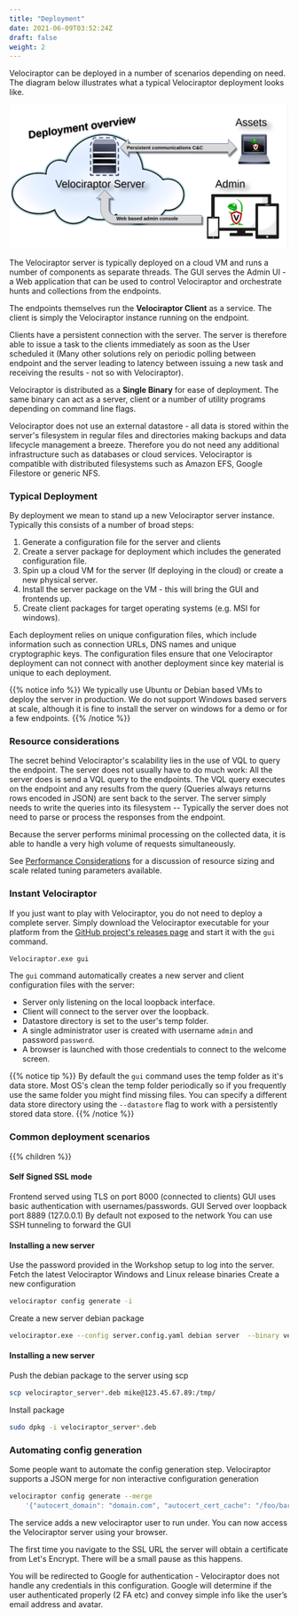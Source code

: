 ```yaml
---
title: "Deployment"
date: 2021-06-09T03:52:24Z
draft: false
weight: 2
---
```


Velociraptor can be deployed in a number of scenarios depending on
need. The diagram below illustrates what a typical Velociraptor deployment looks like.

![Deployment Overview](overview.png?width=80pc&classes=shadow)

The Velociraptor server is typically deployed on a cloud VM and runs a number of components as separate threads. The GUI serves the Admin UI - a Web application that can be used to control Velociraptor and orchestrate hunts and collections from the endpoints.

The endpoints themselves run the **Velociraptor Client** as a
service. The client is simply the Velociraptor instance running on the
endpoint.

Clients have a persistent connection with the server. The server is
therefore able to issue a task to the clients immediately as soon as
the User scheduled it (Many other solutions rely on periodic polling
between endpoint and the server leading to latency between issuing a
new task and receiving the results - not so with Velociraptor).

Velociraptor is distributed as a **Single Binary** for ease of
deployment. The same binary can act as a server, client or a number of
utility programs depending on command line flags.

Velociraptor does not use an external datastore - all data is stored
within the server's filesystem in regular files and directories making
backups and data lifecycle management a breeze. Therefore you do not
need any additional infrastructure such as databases or cloud
services. Velociraptor is compatible with distributed filesystems such
as Amazon EFS, Google Filestore or generic NFS.

### Typical Deployment

By deployment we mean to stand up a new Velociraptor server instance. Typically this consists of a number of broad steps:

1. Generate a configuration file for the server and clients
2. Create a server package for deployment which includes the generated configuration file.
3. Spin up a cloud VM for the server (If deploying in the cloud) or create a new physical server.
4. Install the server package on the VM - this will bring the GUI and frontends up.
5. Create client packages for target operating systems (e.g. MSI for windows).

Each deployment relies on unique configuration files, which include
information such as connection URLs, DNS names and unique
cryptographic keys. The configuration files ensure that one
Velociraptor deployment can not connect with another deployment since
key material is unique to each deployment.

{{% notice info %}}
We typically use Ubuntu or Debian based VMs to deploy the server in
production. We do not support Windows based servers at scale, although
it is fine to install the server on windows for a demo or for a few
endpoints.
{{% /notice %}}


### Resource considerations

The secret behind Velociraptor's scalability lies in the use of VQL to
query the endpoint. The server does not usually have to do much work:
All the server does is send a VQL query to the endpoints. The VQL
query executes on the endpoint and any results from the query (Queries
always returns rows encoded in JSON) are sent back to the server. The
server simply needs to write the queries into its filesystem --
Typically the server does not need to parse or process the responses
from the endpoint.

Because the server performs minimal processing on the collected data,
it is able to handle a very high volume of requests simultaneously.

See [Performance Considerations](resources) for a discussion of
resource sizing and scale related tuning parameters available.

### Instant Velociraptor

If you just want to play with Velociraptor, you do not need to deploy
a complete server. Simply download the Velociraptor executable for
your platform from the [GitHub project's releases page](https://github.com/Velocidex/velociraptor/releases)
and start it with the `gui` command.

```sh
Velociraptor.exe gui
```

The `gui` command automatically creates a new server and client
configuration files with the server:

* Server only listening on the local loopback interface.
* Client will connect to the server over the loopback.
* Datastore directory is set to the user's temp folder.
* A single administrator user is created with username `admin` and password `password`.
* A browser is launched with those credentials to connect to the welcome screen.

{{% notice tip %}} By default the `gui` command uses the temp folder
as it's data store. Most OS's clean the temp folder periodically so if
you frequently use the same folder you might find missing files. You
can specify a different data store directory using the `--datastore`
flag to work with a persistently stored data store.  {{% /notice %}}

### Common deployment scenarios

{{% children %}}


#### Self Signed SSL mode

Frontend served using TLS on port 8000 (connected to clients)
GUI uses basic authentication with usernames/passwords.
GUI Served over loopback port 8889 (127.0.0.1)
By default not exposed to the network
You can use SSH tunneling to forward the GUI

#### Installing a new server

Use the password provided in the Workshop setup to log into the server.
Fetch the latest Velociraptor Windows and Linux release binaries
Create a new configuration

```sh
velociraptor config generate -i
```

Create a new server debian package

```sh
velociraptor.exe --config server.config.yaml debian server  --binary velociraptor-v0.5.5-windows.exe
```


#### Installing a new server

Push the debian package to the server using scp

```sh
scp velociraptor_server*.deb mike@123.45.67.89:/tmp/
```

Install package
```sh
sudo dpkg -i velociraptor_server*.deb
```

### Automating config generation

Some people want to automate the config generation step.
Velociraptor supports a JSON merge for non interactive configuration generation

```sh
velociraptor config generate --merge
    '{"autocert_domain": "domain.com", "autocert_cert_cache": "/foo/bar"}'
```

The service adds a new velociraptor user to run under.
You can now access the Velociraptor server using your browser.

The first time you navigate to the SSL URL the server will obtain a
certificate from Let's Encrypt. There will be a small pause as this
happens.

You will be redirected to Google for authentication - Velociraptor
does not handle any credentials in this configuration. Google will
determine if the user authenticated properly (2 FA etc) and convey
simple info like the user’s email address and avatar.
